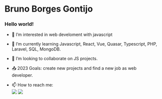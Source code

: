 # Bruno Borges Gontijo 

### Hello world! 

- 👀 I’m interested in web develoment with javascript

- 🌱 I’m currently learning Javascript, React, Vue, Quasar, Typescript, PHP, Laravel, SQL, MongoDB.

- 💞️ I’m looking to collaborate on JS projects.

- :outbox_tray: 2023 Goals: create new projects and find a new job as web developer.

- 📫 How to reach me:
\
[<img src="https://img.shields.io/badge/linkedin-%230077B5.svg?&style=for-the-badge&logo=linkedin&logoColor=white" />](https://www.linkedin.com/in/bruno2077/) [<img src="https://img.shields.io/badge/Microsoft_Outlook-0078D4?style=for-the-badge&logo=microsoft-outlook&logoColor=white "/>](mailto:assembleia23@hotmail.com)


<!---
bruno2077/bruno2077 is a ✨ special ✨ repository because its `README.md` (this file) appears on your GitHub profile.
You can click the Preview link to take a look at your changes.
--->
